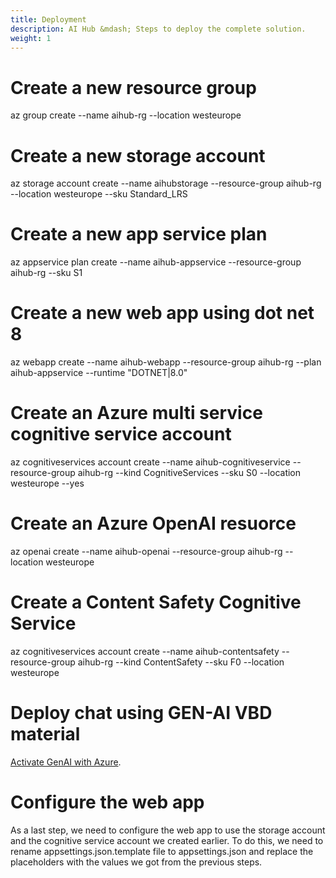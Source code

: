 ```yaml
---
title: Deployment
description: AI Hub &mdash; Steps to deploy the complete solution.
weight: 1
---
```


# Create a new resource group
az group create --name aihub-rg --location westeurope

# Create a new storage account
az storage account create --name aihubstorage --resource-group aihub-rg --location westeurope --sku Standard_LRS

# Create a new app service plan
az appservice plan create --name aihub-appservice --resource-group aihub-rg --sku S1

# Create a new web app using dot net 8
az webapp create --name aihub-webapp --resource-group aihub-rg --plan aihub-appservice --runtime "DOTNET|8.0"

# Create an Azure multi service cognitive service account
az cognitiveservices account create --name aihub-cognitiveservice --resource-group aihub-rg  --kind CognitiveServices --sku S0 --location westeurope --yes

# Create an Azure OpenAI resuorce
az openai create --name aihub-openai --resource-group aihub-rg --location westeurope

# Create a Content Safety Cognitive Service
az cognitiveservices account create --name aihub-contentsafety --resource-group aihub-rg --kind ContentSafety --sku F0 --location westeurope

# Deploy chat using GEN-AI VBD material
[Activate GenAI with Azure](https://azure.github.io/activate-genai/).

# Configure the web app
As a last step, we need to configure the web app to use the storage account and the cognitive service account we created earlier. To do this, we need to rename appsettings.json.template file to appsettings.json and replace the placeholders with the values we got from the previous steps.